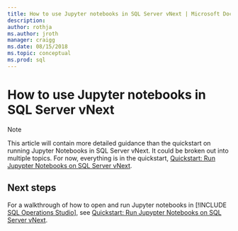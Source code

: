 ```yaml
---
title: How to use Jupyter notebooks in SQL Server vNext | Microsoft Docs
description:
author: rothja 
ms.author: jroth 
manager: craigg
ms.date: 08/15/2018
ms.topic: conceptual
ms.prod: sql
---
```


# How to use Jupyter notebooks in SQL Server vNext

> [!NOTE]
> This article will contain more detailed guidance than the quickstart on running Jupyter Notebooks in SQL Server vNext. It could be broken out into multiple topics. For now, everything is in the quickstart, [Quickstart: Run Jupypter Notebooks on SQL Server vNext](quickstart-big-data-cluster-jupyter-notebook.md).

## Next steps

For a walkthrough of how to open and run Jupyter notebooks in [!INCLUDE [SQL Operations Studio](../includes/name-sos-short.md)], see [Quickstart: Run Jupypter Notebooks on SQL Server vNext](quickstart-big-data-cluster-jupyter-notebook.md).
